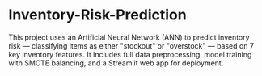 # Inventory-Risk-Prediction
This project uses an Artificial Neural Network (ANN) to predict inventory risk — classifying items as either "stockout" or "overstock" — based on 7 key inventory features. It includes full data preprocessing, model training with SMOTE balancing, and a Streamlit web app for deployment.
